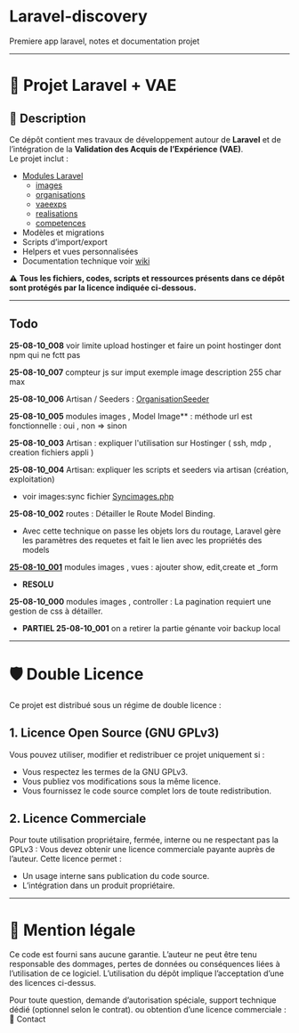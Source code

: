 # Laravel-discovery
Premiere app laravel, notes et documentation projet

---

# 📌 Projet Laravel + VAE

## 📖 Description
Ce dépôt contient mes travaux de développement autour de **Laravel** et de l’intégration de la **Validation des Acquis de l’Expérience (VAE)**.  
Le projet inclut :
- [Modules Laravel](./modules/index.md)
  - [images](./modules/images/index.md)
  - [organisations](./modules/organisations/index.md)
  - [vaeexps](./modules/vaeexps/index.md)
  - [realisations](./modules/realisations/index.md)
  - [competences](./modules/competences/index.md)
- Modèles et migrations
- Scripts d’import/export
- Helpers et vues personnalisées 
- Documentation technique voir [wiki](../../wiki)

⚠️ **Tous les fichiers, codes, scripts et ressources présents dans ce dépôt sont protégés par la licence indiquée ci-dessous.**

---
## Todo
**25-08-10_008** voir limite upload hostinger et faire un point hostinger dont npm qui ne fctt pas

**25-08-10_007** compteur js sur imput exemple  image description 255 char max

**25-08-10_006** Artisan / Seeders : [OrganisationSeeder](./srcLaravel/database/seeders/OrganisationSeeder.php)

**25-08-10_005** modules images , Model Image** : méthode url est fonctionnelle : oui , non => sinon

**25-08-10_003** Artisan : expliquer l'utilisation sur Hostinger ( ssh, mdp , creation fichiers appli )

**25-08-10_004**  Artisan: expliquer les scripts et seeders via artisan (création, exploitation)
- voir images:sync fichier [Syncimages.php](./srcLaravel/app/Console/Commands/SyncImages.php)

**25-08-10_002** routes : Détailler le Route Model Binding.
- Avec cette technique on passe les objets lors du routage, Laravel gère les paramètres des requetes et fait le lien avec les propriétés des models

**[25-08-10_001](./methodes/todos/25-08-10_001.md)** modules images , vues : ajouter show, edit,create et _form 
- **RESOLU**

**25-08-10_000** modules images , controller : La pagination requiert une gestion de css à détailler. 
- **PARTIEL 25-08-10_001** on a retirer la partie génante voir backup local



---

# 🛡 Double Licence

Ce projet est distribué sous un régime de double licence :
## 1. Licence Open Source (GNU GPLv3)

Vous pouvez utiliser, modifier et redistribuer ce projet uniquement si :
- Vous respectez les termes de la GNU GPLv3.
- Vous publiez vos modifications sous la même licence.
- Vous fournissez le code source complet lors de toute redistribution.

## 2. Licence Commerciale

Pour toute utilisation propriétaire, fermée, interne ou ne respectant pas la GPLv3 :  Vous devez obtenir une licence commerciale payante auprès de l’auteur.
Cette licence permet :
- Un usage interne sans publication du code source.
- L’intégration dans un produit propriétaire.

---
# 📌 Mention légale

Ce code est fourni sans aucune garantie. L’auteur ne peut être tenu responsable des dommages, pertes de données ou conséquences liées à l’utilisation de ce logiciel.
L’utilisation du dépôt implique l’acceptation d’une des licences ci-dessus.

Pour toute question, demande d’autorisation spéciale, support technique dédié (optionnel selon le contrat). ou obtention d’une licence commerciale :        
📧 Contact 
